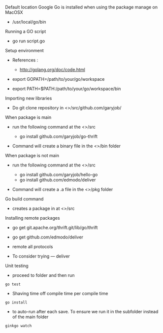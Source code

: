 Default location Google Go is installed when using the package manage on MacOSX
  - /usr/local/go/bin

Running a GO script
  - go run script.go

Setup environment
  - References : 
    - http://golang.org/doc/code.html

  - export GOPATH=/path/to/your/go/workspace
  - export PATH=$PATH:/path/to/your/go/workspace/bin

Importing new libraries
  - Do git clone repository in <<root project>>/src/github.com/garyjob/

When package is main

  - run the following command at the <<project space>>/src
    - go install github.com/garyjob/go-thrift

  - Command will create a binary file in the <<root project>>/bin folder


When package is not main

  - run the following command at the <<project space>>/src
    - go install github.com/garyjob/hello-go
    - go install github.com/edmodo/deliver    
  
  - Command will create a .a file in the <<root project>>/pkg folder

Go build command
  - creates a package in at <<project space>>/src

Installing remote packages
  - go get git.apache.org/thrift.git/lib/go/thrift
  - go get github.com/edmodo/deliver
  
  - remote all protocols
  
  - To consider trying — deliver

Unit testing
  - proceed to folder and then run 
  ```
  go test
  ```

  - Shaving time off compile time per compile time
  ```
  go install
  ```

  - to auto-run after each save. To ensure we run it in the subfolder instead of the main folder
  ```
  ginkgo watch
  ```